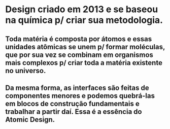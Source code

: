 # Design criado em 2013 e se baseou na química p/ criar sua metodologia.

## Toda matéria é composta por átomos e essas unidades atômicas se unem p/ formar moléculas, que por sua vez se combinam em organismos mais complexos p/ criar toda a matéria existente no universo.

## Da mesma forma, as interfaces são feitas de componentes menores e podemos quebrá-las em blocos de construção fundamentais  e trabalhar a partir daí. Essa é a essência do Atomic Design.